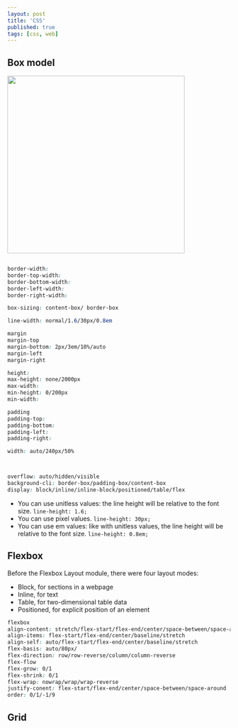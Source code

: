 ```yaml
---
layout: post
title: 'CSS'
published: true
tags: [css, web]
---
```


## Box model

<img width='400px' src='https://mdn.mozillademos.org/files/13647/box-model-standard-small.png' ></img>

```css

border-width:
border-top-width:
border-bottom-width:
border-left-width:
border-right-width:

box-sizing: content-box/ border-box

line-width: normal/1.6/30px/0.8em

margin
margin-top
margin-bottom: 2px/3em/10%/auto
margin-left
margin-right

height:
max-height: none/2000px
max-width:
min-height: 0/200px
min-width:

padding
padding-top:
padding-bottom:
padding-left:
padding-right:

width: auto/240px/50%



overflow: auto/hidden/visible
background-cli: border-box/padding-box/content-box
display: block/inline/inline-block/positioned/table/flex
```

- You can use unitless values: the line height will be relative to the font size. `line-height: 1.6;`
- You can use pixel values. `line-height: 30px;`
- You can use em values: like with unitless values, the line height will be relative to the font size. `line-height: 0.8em;`

## Flexbox

Before the Flexbox Layout module, there were four layout modes:

- Block, for sections in a webpage
- Inline, for text
- Table, for two-dimensional table data
- Positioned, for explicit position of an element

```css
flexbox
align-content: stretch/flex-start/flex-end/center/space-between/space-around/
align-items: flex-start/flex-end/center/baseline/stretch
align-self: auto/flex-start/flex-end/center/baseline/stretch
flex-basis: auto/80px/
flex-direction: row/row-reverse/column/column-reverse
flex-flow
flex-grow: 0/1
flex-shrink: 0/1
flex-wrap: nowrap/wrap/wrap-reverse
justify-conent: flex-start/flex-end/center/space-between/space-around
order: 0/1/-1/9

```

## Grid
